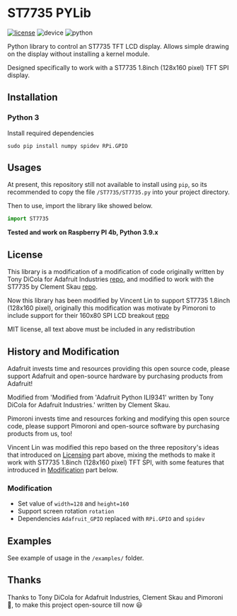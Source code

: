 # ST7735 PYLib

[![license](https://img.shields.io/badge/license-MIT-blue.svg)](https://github.com/vincnttt/ST7735_pylib/blob/master/LICENSE)
![device](https://img.shields.io/badge/raspberrypi-4b-red)
![python](https://img.shields.io/badge/python-3.9-blue)

Python library to control an ST7735 TFT LCD display.  Allows simple drawing on the display without installing a kernel module. 

Designed specifically to work with a ST7735 1.8inch (128x160 pixel) TFT SPI display.

## Installation

### Python 3

Install required dependencies

```commandline
sudo pip install numpy spidev RPi.GPIO
```

## Usages

At present, this repository still not available to install using `pip`, so its recommended to copy the file `/ST7735/ST7735.py` into your project directory. 

Then to use, import the library like showed below.

```python
import ST7735
```

**Tested and work on Raspberry PI 4b, Python 3.9.x**

## License

This library is a modification of a modification of code originally written by Tony DiCola for Adafruit Industries [repo](https://github.com/adafruit/Adafruit_Python_ILI9341), 
and modified to work with the ST7735 by Clement Skau [repo](https://github.com/cskau/Python_ST7735).

Now this library has been modified by Vincent Lin to support ST7735 1.8inch (128x160 pixel), 
originally this modification was motivate by Pimoroni to include support for their 160x80 SPI LCD breakout [repo](https://github.com/pimoroni/st7735-python)

MIT license, all text above must be included in any redistribution

## History and Modification

Adafruit invests time and resources providing this open source code, 
please support Adafruit and open-source hardware by purchasing products from Adafruit!

Modified from 'Modified from 'Adafruit Python ILI9341' written by Tony DiCola for Adafruit Industries.' written by Clement Skau.

Pimoroni invests time and resources forking and modifying this open source code, 
please support Pimoroni and open-source software by purchasing products from us, too!

Vincent Lin was modified this repo based on the three repository's ideas that introduced on [Licensing](https://github.com/vincnttt/ST7735_pylib#Licensing) part above, 
mixing the methods to make it work with ST7735 1.8inch (128x160 pixel) TFT SPI, 
with some features that introduced in [Modification](https://github.com/vincnttt/ST7735_pylib#Modification) part below.

### Modification

* Set value of `width=128` and `height=160`
* Support screen rotation `rotation`
* Dependencies `Adafruit_GPIO` replaced with `RPi.GPIO` and `spidev`

## Examples

See example of usage in the `/examples/` folder.

## Thanks

Thanks to Tony DiCola for Adafruit Industries, Clement Skau and Pimoroni :clap:, to make this project open-source till now :smiley:
